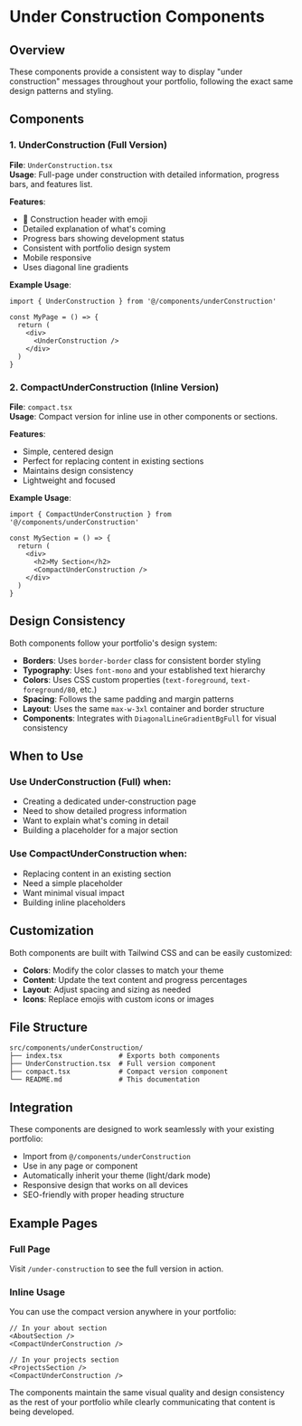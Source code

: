 # Under Construction Components

## Overview
These components provide a consistent way to display "under construction" messages throughout your portfolio, following the exact same design patterns and styling.

## Components

### 1. UnderConstruction (Full Version)
**File**: `UnderConstruction.tsx`  
**Usage**: Full-page under construction with detailed information, progress bars, and features list.

**Features**:
- 🚧 Construction header with emoji
- Detailed explanation of what's coming
- Progress bars showing development status
- Consistent with portfolio design system
- Mobile responsive
- Uses diagonal line gradients

**Example Usage**:
```tsx
import { UnderConstruction } from '@/components/underConstruction'

const MyPage = () => {
  return (
    <div>
      <UnderConstruction />
    </div>
  )
}
```

### 2. CompactUnderConstruction (Inline Version)
**File**: `compact.tsx`  
**Usage**: Compact version for inline use in other components or sections.

**Features**:
- Simple, centered design
- Perfect for replacing content in existing sections
- Maintains design consistency
- Lightweight and focused

**Example Usage**:
```tsx
import { CompactUnderConstruction } from '@/components/underConstruction'

const MySection = () => {
  return (
    <div>
      <h2>My Section</h2>
      <CompactUnderConstruction />
    </div>
  )
}
```

## Design Consistency

Both components follow your portfolio's design system:

- **Borders**: Uses `border-border` class for consistent border styling
- **Typography**: Uses `font-mono` and your established text hierarchy
- **Colors**: Uses CSS custom properties (`text-foreground`, `text-foreground/80`, etc.)
- **Spacing**: Follows the same padding and margin patterns
- **Layout**: Uses the same `max-w-3xl` container and border structure
- **Components**: Integrates with `DiagonalLineGradientBgFull` for visual consistency

## When to Use

### Use UnderConstruction (Full) when:
- Creating a dedicated under-construction page
- Need to show detailed progress information
- Want to explain what's coming in detail
- Building a placeholder for a major section

### Use CompactUnderConstruction when:
- Replacing content in an existing section
- Need a simple placeholder
- Want minimal visual impact
- Building inline placeholders

## Customization

Both components are built with Tailwind CSS and can be easily customized:

- **Colors**: Modify the color classes to match your theme
- **Content**: Update the text content and progress percentages
- **Layout**: Adjust spacing and sizing as needed
- **Icons**: Replace emojis with custom icons or images

## File Structure
```
src/components/underConstruction/
├── index.tsx              # Exports both components
├── UnderConstruction.tsx  # Full version component
├── compact.tsx            # Compact version component
└── README.md              # This documentation
```

## Integration

These components are designed to work seamlessly with your existing portfolio:

- Import from `@/components/underConstruction`
- Use in any page or component
- Automatically inherit your theme (light/dark mode)
- Responsive design that works on all devices
- SEO-friendly with proper heading structure

## Example Pages

### Full Page
Visit `/under-construction` to see the full version in action.

### Inline Usage
You can use the compact version anywhere in your portfolio:

```tsx
// In your about section
<AboutSection />
<CompactUnderConstruction />

// In your projects section
<ProjectsSection />
<CompactUnderConstruction />
```

The components maintain the same visual quality and design consistency as the rest of your portfolio while clearly communicating that content is being developed.
